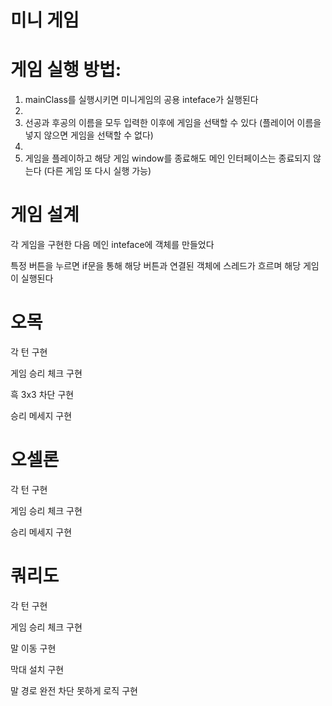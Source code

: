 # 미니 게임

# 게임 실행 방법: 
1. mainClass를 실행시키면 미니게임의 공용 inteface가 실행된다
2. 
3. 선공과 후공의 이름을 모두 입력한 이후에 게임을 선택할 수 있다 (플레이어 이름을 넣지 않으면 게임을 선택할 수 없다)
4. 
5. 게임을 플레이하고 해당 게임 window를 종료해도 메인 인터페이스는 종료되지 않는다 (다른 게임 또 다시 실행 가능)

# 게임 설계
각 게임을 구현한 다음 메인 inteface에 객체를 만들었다

특정 버튼을 누르면 if문을 통해 해당 버튼과 연결된 객체에 스레드가 흐르며 해당 게임이 실행된다

# 오목
각 턴 구현

게임 승리 체크 구현

흑 3x3 차단 구현

승리 메세지 구현

# 오셀론
각 턴 구현

게임 승리 체크 구현

승리 메세지 구현

# 쿼리도
각 턴 구현

게임 승리 체크 구현

말 이동 구현

막대 설치 구현

말 경로 완전 차단 못하게 로직 구현
